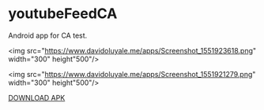 # youtubeFeedCA
Android app for CA test. 

<img src="https://www.davidoluyale.me/apps/Screenshot_1551923618.png" width="300" height"500"/>

<img src="https://www.davidoluyale.me/apps/Screenshot_1551921279.png" width="300" height"500"/>

<a href="https://www.davidoluyale.me/apps/ca-test-android.apk">DOWNLOAD APK</a>
